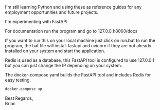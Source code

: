I'm still learning Python and using these as reference guides for any employment opportunities and future projects.

I'm experimenting with FastAPI.

For documentation run the program and go to 127.0.0.1:8000/docs

If you want to run this on your local machine just click on run.bat to run the program, the bat file will install fastapi and uvicorn if they are not already installed on your system and start the application.

Redis is used as a database, this FastAPI tool is configured to use 127.0.0.1 but you can just change the IP depending on your system.

The docker-compose.yaml builds the FastAPI tool and includes Redis for easy testing.
```bash
docker-compose up
```

Best Regards,<br/>
Brian
